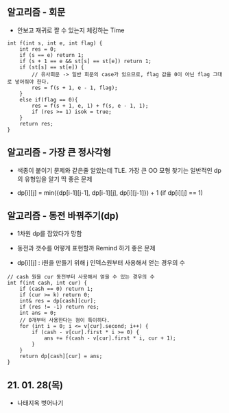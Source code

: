 ## 알고리즘 - 회문

 - 안보고 재귀로 짤 수 있는지 체킹하는 Time

```
int f(int s, int e, int flag) {
	int res = 0;
	if (s == e) return 1;
	if (s + 1 == e && st[s] == st[e]) return 1;
	if (st[s] == st[e]) {
        // 유사회문 -> 일반 회문의 case가 있으므로, flag 값을 0이 아닌 flag 그대로 넣어줘야 한다.
		res = f(s + 1, e - 1, flag);
	}
	else if(flag == 0){
		res = f(s + 1, e, 1) + f(s, e - 1, 1);
		if (res >= 1) isok = true;
	}
	return res;
}
```

## 알고리즘 - 가장 큰 정사각형

 - 색종이 붙이기 문제와 같은줄 알았는데 TLE. 가장 큰 OO 모형 찾기는 일반적인 dp의 유형임을 알기 딱 좋은 문제

 - dp[i][j] = min({dp[i-1][j-1], dp[i-1][j], dp[i][j-1]}) + 1 (if dp[i][j] == 1)

 ## 알고리즘 - 동전 바꿔주기(dp)

 - 1차원 dp를 잡았다가 망함

 - 동전과 갯수를 어떻게 표현할까 Remind 하기 좋은 문제

 - dp[i][j] : i원을 만들기 위해 j 인덱스원부터 사용해서 얻는 경우의 수

```
// cash 원을 cur 동전부터 사용해서 얻을 수 있는 경우의 수
int f(int cash, int cur) {
	if (cash == 0) return 1;
	if (cur >= k) return 0;
	int& res = dp[cash][cur];
	if (res != -1) return res;
	int ans = 0;
    // 0개부터 사용한다는 점이 특이하다.
	for (int i = 0; i <= v[cur].second; i++) {
		if (cash - v[cur].first * i >= 0) {
			ans += f(cash - v[cur].first * i, cur + 1);
		}
	}
	return dp[cash][cur] = ans;
}
```

## 21. 01. 28(목)

 - 나태지옥 벗어나기
 